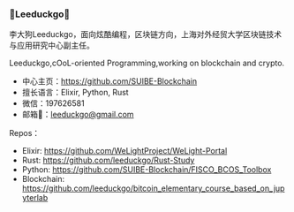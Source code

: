 ### 👋Leeduckgo👋

<!--
**leeduckgo/leeduckgo** is a ✨ _special_ ✨ repository because its `README.md` (this file) appears on your GitHub profile.

Here are some ideas to get you started:

- 🔭 I’m currently working on ...
- 🌱 I’m currently learning ...
- 👯 I’m looking to collaborate on ...
- 🤔 I’m looking for help with ...
- 💬 Ask me about ...
- 📫 How to reach me: ...
- 😄 Pronouns: ...
- ⚡ Fun fact: ...
-->

李大狗Leeduckgo，面向炫酷编程，区块链方向，上海对外经贸大学区块链技术与应用研究中心副主任。

Leeduckgo,cOoL-oriented Programming,working on blockchain and crypto.

- 中心主页：https://github.com/SUIBE-Blockchain
- 擅长语言：Elixir, Python, Rust
- 微信：197626581
- 邮箱📮：leeduckgo@gmail.com

Repos：

- Elixir: https://github.com/WeLightProject/WeLight-Portal
- Rust: https://github.com/leeduckgo/Rust-Study
- Python: https://github.com/SUIBE-Blockchain/FISCO_BCOS_Toolbox
- Blockchain: https://github.com/leeduckgo/bitcoin_elementary_course_based_on_jupyterlab
